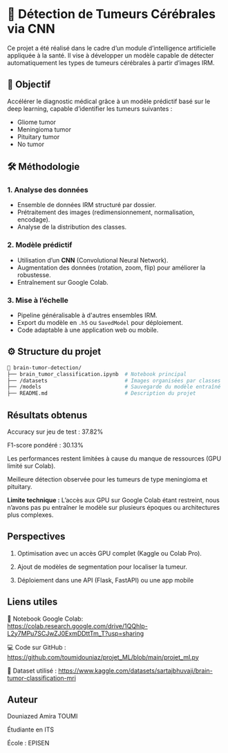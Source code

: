 # 🧠 Détection de Tumeurs Cérébrales via CNN

Ce projet a été réalisé dans le cadre d’un module d’intelligence artificielle appliquée à la santé. Il vise à développer un modèle capable de détecter automatiquement les types de tumeurs cérébrales à partir d’images IRM.

## 📌 Objectif
Accélérer le diagnostic médical grâce à un modèle prédictif basé sur le deep learning, capable d’identifier les tumeurs suivantes :
- Gliome tumor
- Meningioma tumor
- Pituitary tumor
- No tumor

## 🛠️ Méthodologie

### 1. Analyse des données
- Ensemble de données IRM structuré par dossier.
- Prétraitement des images (redimensionnement, normalisation, encodage).
- Analyse de la distribution des classes.

### 2. Modèle prédictif
- Utilisation d’un **CNN** (Convolutional Neural Network).
- Augmentation des données (rotation, zoom, flip) pour améliorer la robustesse.
- Entraînement sur Google Colab.

### 3. Mise à l’échelle
- Pipeline généralisable à d'autres ensembles IRM.
- Export du modèle en `.h5` ou `SavedModel` pour déploiement.
- Code adaptable à une application web ou mobile.

## ⚙️ Structure du projet

```bash
📁 brain-tumor-detection/
├── brain_tumor_classification.ipynb  # Notebook principal
├── /datasets                         # Images organisées par classes
├── /models                           # Sauvegarde du modèle entraîné
├── README.md                         # Description du projet
```
## Résultats obtenus
Accuracy sur jeu de test : 37.82%

F1-score pondéré : 30.13%

Les performances restent limitées à cause du manque de ressources (GPU limité sur Colab).

Meilleure détection observée pour les tumeurs de type meningioma et pituitary.

**Limite technique :**  L’accès aux GPU sur Google Colab étant restreint, nous n’avons pas pu entraîner le modèle sur plusieurs époques ou architectures plus complexes.


## Perspectives
1. Optimisation avec un accès GPU complet (Kaggle ou Colab Pro).
   
2. Ajout de modèles de segmentation pour localiser la tumeur.
   
3. Déploiement dans une API (Flask, FastAPI) ou une app mobile

## Liens utiles
🔗 Notebook Google Colab: https://colab.research.google.com/drive/1QQhlp-L2y7MPu7SCJwZJ0ExmDDttTm_T?usp=sharing

💻 Code sur GitHub : https://github.com/toumidouniaz/projet_ML/blob/main/projet_ml.py

📁 Dataset utilisé : https://www.kaggle.com/datasets/sartajbhuvaji/brain-tumor-classification-mri

## Auteur
Douniazed Amira TOUMI

Étudiante en ITS

École : EPISEN
